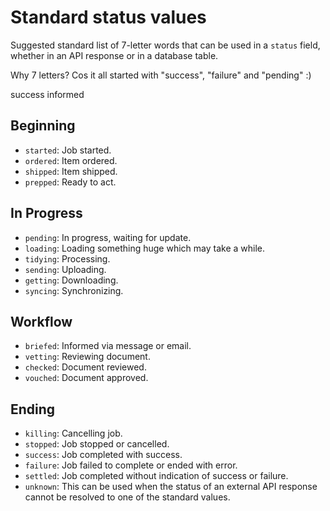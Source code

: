 # Standard status values

Suggested standard list of 7-letter words that can be used in a `status` field,
whether in an API response or in a database table.

Why 7 letters? Cos it all started with "success", "failure" and "pending" :)

success
informed

## Beginning
- `started`: Job started.
- `ordered`: Item ordered.
- `shipped`: Item shipped.
- `prepped`: Ready to act.

## In Progress
- `pending`: In progress, waiting for update.
- `loading`: Loading something huge which may take a while.
- `tidying`: Processing.
- `sending`: Uploading.
- `getting`: Downloading.
- `syncing`: Synchronizing.

## Workflow
- `briefed`: Informed via message or email.
- `vetting`: Reviewing document.
- `checked`: Document reviewed.
- `vouched`: Document approved.

## Ending
- `killing`: Cancelling job.
- `stopped`: Job stopped or cancelled.
- `success`: Job completed with success.
- `failure`: Job failed to complete or ended with error.
- `settled`: Job completed without indication of success or failure.
- `unknown`: This can be used when the status of an external API response cannot
  be resolved to one of the standard values.
